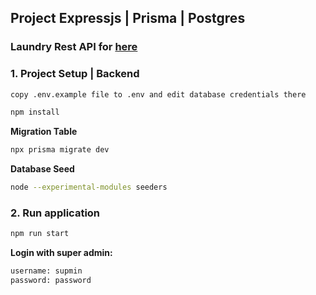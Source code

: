 ## Project Expressjs | Prisma | Postgres

### Laundry Rest API for [here](https://github.com/THaetami/laundry)

### 1. Project Setup | Backend

```sh
copy .env.example file to .env and edit database credentials there
```

```sh
npm install
```

__Migration Table__


```sh
npx prisma migrate dev
```

__Database Seed__

```sh
node --experimental-modules seeders
```


### 2. Run application

```sh
npm run start
```

__Login with super admin:__
```sh
username: supmin
password: password
```


